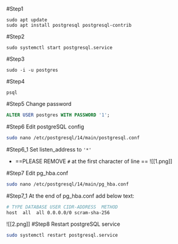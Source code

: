 #Step1 
```
sudo apt update
sudo apt install postgresql postgresql-contrib
```
#Step2 
```
sudo systemctl start postgresql.service
```
#Step3 
```
sudo -i -u postgres
```
#Step4
```
psql
```
#Step5 Change password 
```sql
ALTER USER postgres WITH PASSWORD '1';
```
#Step6 Edit postgreSQL config
```bash
sudo nano /etc/postgresql/14/main/postgresql.conf
```
#Step6_1 Set listen_address to `'*'`
+ ==PLEASE REMOVE `#` at the first character of line ==
	![[1.png]]

#Step7 Edit pg_hba.conf 
```bash
sudo nano /etc/postgresql/14/main/pg_hba.conf
```
#Step7_1 At the end of pg_hba.conf add below text:
```bash
# TYPE DATABASE USER CIDR-ADDRESS  METHOD
host  all  all 0.0.0.0/0 scram-sha-256
```
![[2.png]]
#Step8 Restart postgreSQL service
```bash
sudo systemctl restart postgresql.service
```